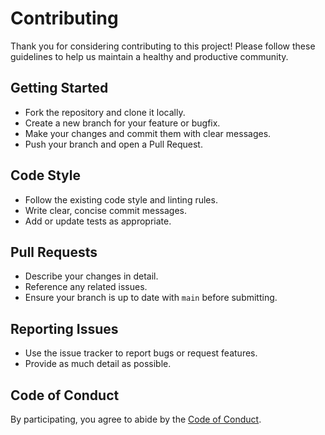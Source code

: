 # Contributing

Thank you for considering contributing to this project! Please follow these guidelines to help us maintain a healthy and productive community.

## Getting Started

- Fork the repository and clone it locally.
- Create a new branch for your feature or bugfix.
- Make your changes and commit them with clear messages.
- Push your branch and open a Pull Request.

## Code Style

- Follow the existing code style and linting rules.
- Write clear, concise commit messages.
- Add or update tests as appropriate.

## Pull Requests

- Describe your changes in detail.
- Reference any related issues.
- Ensure your branch is up to date with `main` before submitting.

## Reporting Issues

- Use the issue tracker to report bugs or request features.
- Provide as much detail as possible.

## Code of Conduct

By participating, you agree to abide by the [Code of Conduct](CODE_OF_CONDUCT.md).
